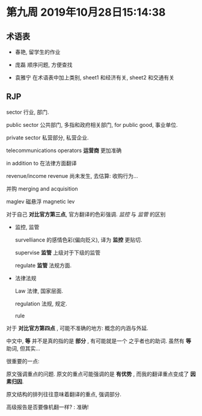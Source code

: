 # 第九周 2019年10月28日15:14:38



## 术语表

- 春艳, 留学生的作业

- 庞磊 顺序问题, 方便查找

- 袁雅宁 在术语表中加上类别, sheet1 和经济有关, sheet2 和交通有关



## RJP

sector 行业, 部门.

public sector 公共部门, 多指和政府相关部门, for public good, 事业单位.

private sector 私营部分, 私营企业.

telecommunications operators **运营商** 更加准确

in addition to 在法律方面翻译

revenue/income revenue 尚未发生, 去估算: 收购行为...

并购 merging and  acquisition

maglev 磁悬浮 magnetic lev

对于自己 **对比官方第三点**, 官方翻译的色彩强调. *监控* 与 *监管*  的区别

- 监控, 监管

  survelliance 的感情色彩(偏向贬义), 译为 **监控** 更贴切.

  supervise **监管** 上级对于下级的监管

  regulate **监管** 法规方面. 

- 法律法规

  Law 法律, 国家层面.  

  regulation 法规, 规定. 

  rule

对于 **对比官方第四点** , 可能不准确的地方: 概念的内涵与外延.

中文中, **等** 并不是真的指的是 **部分** , 有可能就是一个 之乎者也的助词. 虽然有 **等** 助词, 但其实...

很重要的一点:

原文强调重点的问题. 原文的重点可能强调的是 **有优势** , 而我的翻译重点变成了 **因素归因**.

原文结构的排列往往意味着翻译的重点, 强调部分.



高级报告是否要像机翻一样? : 准确!





















  


